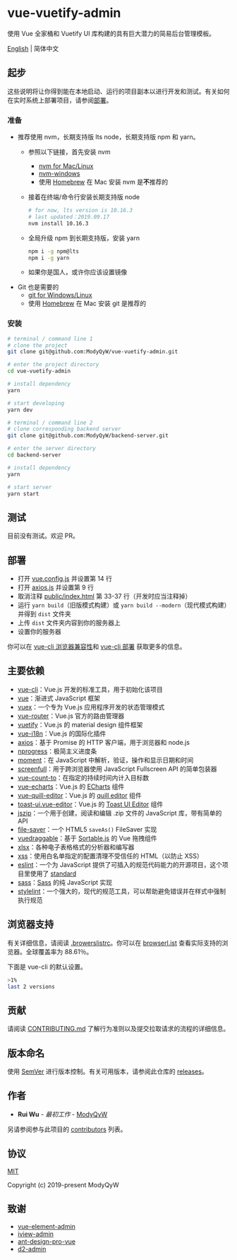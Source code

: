 # vue-vuetify-admin

使用 Vue 全家桶和 Vuetify UI 库构建的具有巨大潜力的简易后台管理模板。

[English](README.md) | 简体中文

## 起步

这些说明将让你得到能在本地启动、运行的项目副本以进行开发和测试。有关如何在实时系统上部署项目，请参阅[部署](#部署)。

### 准备

- 推荐使用 nvm，长期支持版 lts node，长期支持版 npm 和 yarn。
  - 参照以下链接，首先安装 nvm
    - [nvm for Mac/Linux](https://github.com/nvm-sh/nvm)
    - [nvm-windows](https://github.com/coreybutler/nvm-windows)
    - 使用 [Homebrew](https://brew.sh/) 在 Mac 安装 nvm 是**不**推荐的
  - 接着在终端/命令行安装长期支持版 node

    ```sh
    # for now, lts version is 10.16.3
    # last updated：2019.09.17
    nvm install 10.16.3
    ```

  - 全局升级 npm 到长期支持版，安装 yarn

    ```sh
    npm i -g npm@lts
    npm i -g yarn
    ```

  - 如果你是国人，或许你应该设置镜像
- Git 也是需要的
  - [git for Windows/Linux](https://git-scm.com/downloads)
  - 使用 [Homebrew](https://brew.sh/) 在 Mac 安装 git 是推荐的

### 安装

```sh
# terminal / command line 1
# clone the project
git clone git@github.com:ModyQyW/vue-vuetify-admin.git

# enter the project directory
cd vue-vuetify-admin

# install dependency
yarn

# start developing
yarn dev

# terminal / command line 2
# clone corresponding backend server
git clone git@github.com:ModyQyW/backend-server.git

# enter the server directory
cd backend-server

# install dependency
yarn

# start server
yarn start
```

## 测试

目前没有测试。欢迎 PR。

## 部署

- 打开 [vue.config.js](./vue.config.js) 并设置第 14 行
- 打开 [axios.js](./src/plugins/axios.js) 并设置第 9 行
- 取消注释 [public/index.html](./public/index.html) 第 33-37 行（开发时应当注释掉）
- 运行 `yarn build`（旧版模式构建）或 `yarn build --modern`（现代模式构建）并得到 `dist` 文件夹
- 上传 `dist` 文件夹内容到你的服务器上
- 设置你的服务器

你可以在 [vue-cli 浏览器兼容性](https://cli.vuejs.org/zh/guide/browser-compatibility.html#browserslist)和 [vue-cli 部署](https://cli.vuejs.org/zh/guide/deployment.html) 获取更多的信息。

## 主要依赖

- [vue-cli](https://cli.vuejs.org/)：Vue.js 开发的标准工具，用于初始化该项目
- [vue](http://www.dropwizard.io/1.0.2/docs/)：渐进式 JavaScript 框架
- [vuex](https://maven.apache.org/)：一个专为 Vue.js 应用程序开发的状态管理模式
- [vue-router](https://rometools.github.io/rome/)：Vue.js 官方的路由管理器
- [vuetify](https://vuetifyjs.com/en/)：Vue.js 的 material design 组件框架
- [vue-i18n](https://kazupon.github.io/vue-i18n/)：Vue.js 的国际化插件
- [axios](https://github.com/axios/axios)：基于 Promise 的 HTTP 客户端，用于浏览器和 node.js
- [nprogress](https://github.com/rstacruz/nprogress)：极简主义进度条
- [moment](https://momentjs.com/)：在 JavaScript 中解析，验证，操作和显示日期和时间
- [screenfull](https://github.com/sindresorhus/screenfull.js)：用于跨浏览器使用 JavaScript Fullscreen API 的简单包装器
- [vue-count-to](https://github.com/PanJiaChen/vue-countTo)：在指定的持续时间内计入目标数
- [vue-echarts](https://github.com/ecomfe/vue-echarts)：Vue.js 的 [ECharts](https://echarts.apache.org/en/index.html) 组件
- [vue-quill-editor](https://github.com/surmon-china/vue-quill-editor)：Vue.js 的 [quill editor](https://github.com/quilljs/quill) 组件
- [toast-ui.vue-editor](https://github.com/nhn/toast-ui.vue-editor)：Vue.js 的 [Toast UI Editor](https://github.com/nhn/tui.editor) 组件
- [jszip](https://stuk.github.io/jszip/)：一个用于创建，阅读和编辑 .zip 文件的 JavaScript 库，带有简单的 API
- [file-saver](https://github.com/eligrey/FileSaver.js/)：一个 HTML5 `saveAs()` FileSaver 实现
- [vuedraggable](https://github.com/SortableJS/Vue.Draggable)：基于 [Sortable.js](https://github.com/SortableJS/Sortable) 的 Vue 拖拽组件
- [xlsx](https://www.npmjs.com/package/xlsx)：各种电子表格格式的分析器和编写器
- [xss](https://jsxss.com/en/index.html)：使用白名单指定的配置清理不受信任的 HTML（以防止 XSS）
- [eslint](https://eslint.org)：一个为 JavaScript 提供了可插入的规范代码能力的开源项目，这个项目里使用了 [standard](https://standardjs.com/readme-zhcn.html)
- [sass](https://github.com/sass/dart-sass)：[Sass](https://sass-lang.com/) 的纯 JavaScript 实现
- [stylelint](https://stylelint.io/)：一个强大的，现代的规范工具，可以帮助避免错误并在样式中强制执行规范

## 浏览器支持

有关详细信息，请阅读 [.browerslistrc](./.browsersseslistrc)。你可以在 [browserl.ist](https://browserl.ist/?q=%3E0.25%25+and+last+2+versions+and+not+dead) 查看实际支持的浏览器。全球覆盖率为 88.61％。

下面是 vue-cli 的默认设置。

```sh
>1%
last 2 versions
```

## 贡献

请阅读 [CONTRIBUTING.md](./CONTRIBUTING.md) 了解行为准则以及提交拉取请求的流程的详细信息。

## 版本命名

使用 [SemVer](http://semver.org/) 进行版本控制。有关可用版本，请参阅此仓库的 [releases](https://github.com/ModyQyW/vue-vuetify-admin/releases)。

## 作者

- **Rui Wu** - *最初工作* - [ModyQyW](https://github.com/ModyQyW)

另请参阅参与此项目的 [contributors](https://github.com/ModyQyW/vue-vuetify-admin/contributors) 列表。

## 协议

[MIT](./LICENSE)

Copyright (c) 2019-present ModyQyW

## 致谢

- [vue-element-admin](https://github.com/PanJiaChen/vue-element-admin)
- [iview-admin](https://github.com/iview/iview-admin)
- [ant-design-pro-vue](https://github.com/sendya/ant-design-pro-vue)
- [d2-admin](https://github.com/d2-projects/d2-admin)
